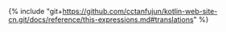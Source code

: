 {% include "git+https://github.com/cctanfujun/kotlin-web-site-cn.git/docs/reference/this-expressions.md#translations" %}
